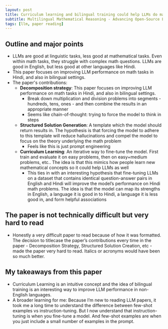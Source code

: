 ```yaml
---
layout: post
title: Curriculum learning and bilingual training could help LLMs do math in Hindi
subtitle: Multilingual Mathematical Reasoning - Advancing Open-Source LLMs in Hindi and English by Anand et. al.
tags: [llm, paper reading]
---
```


## Outline and major points
* LLMs are good at linguistic tasks, less good at mathematical tasks. Even within math tasks, they struggle with complex math questions. LLMs are good in English, but less good at other languages like Hindi.
* This paper focuses on improving LLM performance on math tasks in Hindi, and also in bilingual settings.
* The paper's contributions:
    - **Decomposition strategy**: This paper focuses on improving LLM performance on math tasks in Hindi, and also in bilingual settings.
        - Break down multiplication and division problems into segments - hundreds, tens, ones - and then combine the results in an appropriate manner
        - Seems like chain-of-thought: trying to force the model to think in steps
    - **Structured Solution Generation**: A template which the model should return results in. The hypothesis is that forcing the model to adhere to this template will reduce hallucinations and compel the model to focus on the theory underlying the math problem
        - Feels like this is just prompt engineering
    - **Curriculum Learning**: An iterative way to fine-tune the model. First train and evaluate it on easy problems, then on easy+medium problems, etc.. The idea is that this mimics how people learn new mathematical concepts so it could help LLMs as well
        - This ties in with an interesting hypothesis that fine-tuning LLMs on a dataset that contains identical question-answer pairs in English and Hindi will improve the model’s performance on Hindi math problems. The idea is that the model can map its strengths in English, a language it is good in to Hindi, a language it is less good in, and form helpful associations

## The paper is not technically difficult but very hard to read

* Honestly a very difficult paper to read because of how it was formatted. The decision to titlecase the paper’s contributions every time in the paper - Decomposition Strategy, Structured Solution Creation,  etc - made the paper very hard to read. Italics or acronyms would have been so much better.

## My takeaways from this paper

* Curriculum Learning is an intuitive concept and the idea of bilingual training is an interesting way to improve LLM performance in non-English languages.
* A broader learning for me: Because I’m new to reading LLM papers, it took me a long time to understand the difference between few-shot examples vs instruction-tuning. But I now understand that instruction-tuning is when you fine-tune a model. And few-shot examples are when you just include a small number of examples in the prompt.